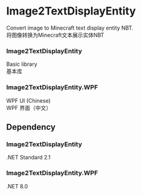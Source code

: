 # Image2TextDisplayEntity
Convert image to Minecraft text display entity NBT.\
将图像转换为Minecraft文本展示实体NBT
### Image2TextDisplayEntity
Basic library\
基本库
### Image2TextDisplayEntity.WPF
WPF UI (Chinese)\
WPF 界面（中文）
## Dependency
### Image2TextDisplayEntity
.NET Standard 2.1
### Image2TextDisplayEntity.WPF
.NET 8.0
